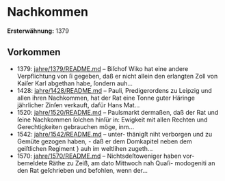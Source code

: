 # Nachkommen

**Ersterwähnung:** 1379

## Vorkommen
- 1379: [jahre/1379/README.md](../jahre/1379/README.md) – Biſchof Wiko hat eine andere Verpflichtung von ſi
gegeben, daß er nicht allein den erlangten Zoll von Kaiſer
Karl abgethan habe, ſondern auh...
- 1428: [jahre/1428/README.md](../jahre/1428/README.md) – Pauli, Predigerordens zu
Leipzig und allen ihren Nachkommen, hat der Rat eine
Tonne guter Häringe jährlicher Zinſen verkauft, dafür
Hans Mat...
- 1520: [jahre/1520/README.md](../jahre/1520/README.md) – Paulsmarkt dermaßen,
daß der Rat und ſeine Nachkommen ſolchen hinſür in:
Ewigkeit mit allen Rechten und Gerechtigkeiten gebrauchen
möge, inm...
- 1542: [jahre/1542/README.md](../jahre/1542/README.md) – unter-
thänigſt niht verborgen und zu Gemüte gezogen haben, -
daß er dem Domkapitel neben dem geiſtlichen Regiment }
auh im weltlihen zugeth...
- 1570: [jahre/1570/README.md](../jahre/1570/README.md) – Nichtsdeſtoweniger haben vor-
bemeldete Räthe zu Zeiß, am dato Mittwoch nah Quaſi-
modogeniti an den Rat geſchrieben und befohlen, wenn
der...
